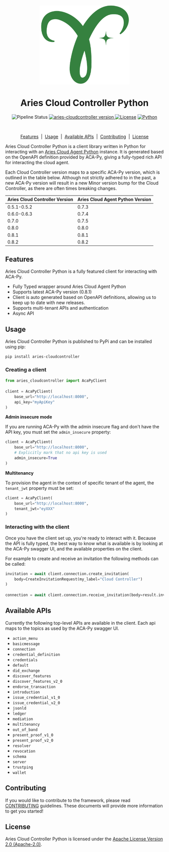 <p align="center">
  <br />
  <img
    alt="Hyperledger Aries logo"
    src="https://raw.githubusercontent.com/didx-xyz/aries-cloudcontroller-python/main/assets/aries-logo.png"
    height="250px"
  />
</p>
<h1 align="center"><b>Aries Cloud Controller Python</b></h1>
<p align="center">
  <img
    alt="Pipeline Status"
    src="https://github.com/didx-xyz/aries-cloudcontroller-python/actions/workflows/python-publish.yml/badge.svg?branch=main"
  />
        <a href="https://pypi.org/project/aries-cloudcontroller/">
        <img alt="aries-cloudcontroller version" src="https://badge.fury.io/py/aries-cloudcontroller.svg"/>
      </a>
  <a
    href="https://raw.githubusercontent.com/didx-xyz/aries-cloudcontroller-python/main/LICENSE"
    ><img
      alt="License"
      src="https://img.shields.io/badge/License-Apache%202.0-blue.svg"
  /></a>
  <a href="https://www.python.org/"
    ><img
      alt="Python"
      src="https://img.shields.io/badge/%3C%2F%3E-Python-%230074c1.svg"
  /></a>
</p>
<br />

<p align="center">
  <a href="#features">Features</a> &nbsp;|&nbsp;
  <a href="#usage">Usage</a> &nbsp;|&nbsp;
  <a href="#available-apis">Available APIs</a> &nbsp;|&nbsp;
  <a href="#contributing">Contributing</a> &nbsp;|&nbsp;
  <a href="#license">License</a> 
</p>

Aries Cloud Controller Python is a client library written in Python for interacting with an [Aries Cloud Agent Python](https://github.com/hyperledger/aries-cloudagent-python) instance. It is generated based on the OpenAPI definition provided by ACA-Py, giving a fully-typed rich API for interacting the cloud agent.

Each Cloud Controller version maps to a specific ACA-Py version, which is outlined in the table below. Although not strictly adhered to in the past, a new ACA-Py version will result in a new Minor version bump for the Cloud Controller, as there are often times breaking changes.

| Aries Cloud Controller Version | Aries Cloud Agent Python Version |
| ------------------------------ | -------------------------------- |
| 0.5.1-0.5.2                    | 0.7.3                            |
| 0.6.0-0.6.3                    | 0.7.4                            |
| 0.7.0                          | 0.7.5                            |
| 0.8.0                          | 0.8.0                            |
| 0.8.1                          | 0.8.1                            |
| 0.8.2                          | 0.8.2                            |

## Features

Aries Cloud Controller Python is a fully featured client for interacting with ACA-Py.

- Fully Typed wrapper around Aries Cloud Agent Python
- Supports latest ACA-Py version (0.8.1)
- Client is auto generated based on OpenAPI definitions, allowing us to keep up to date with new releases.
- Supports multi-tenant APIs and authentication
- Async API

## Usage

Aries Cloud Controller Python is published to PyPi and can be installed using pip:

```sh
pip install aries-cloudcontroller
```

### Creating a client

```python
from aries_cloudcontroller import AcaPyClient

client = AcaPyClient(
    base_url="http://localhost:8000",
    api_key="myApiKey"
)
```

**Admin insecure mode**

If you are running ACA-Py with the admin insecure flag and don't have the API key, you must set the `admin_insecure` property:

```python
client = AcaPyClient(
    base_url="http://localhost:8000",
    # Explicitly mark that no api key is used
    admin_insecure=True
)
```

**Multitenancy**

To provision the agent in the context of specific tenant of the agent, the `tenant_jwt` property must be set:

```python
client = AcaPyClient(
    base_url="http://localhost:8000",
    tenant_jwt="eyXXX"
)
```

### Interacting with the client

Once you have the client set up, you're ready to interact with it. Because the API is fully typed, the best way to know what is available is by looking at the ACA-Py swagger UI, and the available properties on the client.

For example to create and receive an invitation the following methods can be called:

```python
invitation = await client.connection.create_invitation(
    body=CreateInvitationRequest(my_label="Cloud Controller")
)

connection = await client.connection.receive_invitation(body=result.invitation)
```

## Available APIs

Currently the following top-level APIs are available in the client. Each api maps to the topics as used by the ACA-Py swagger UI.

- `action_menu`
- `basicmessage`
- `connection`
- `credential_definition`
- `credentials`
- `default`
- `did_exchange`
- `discover_features`
- `discover_features_v2_0`
- `endorse_transaction`
- `introduction`
- `issue_credential_v1_0`
- `issue_credential_v2_0`
- `jsonld`
- `ledger`
- `mediation`
- `multitenancy`
- `out_of_band`
- `present_proof_v1_0`
- `present_proof_v2_0`
- `resolver`
- `revocation`
- `schema`
- `server`
- `trustping`
- `wallet`

## Contributing

If you would like to contribute to the framework, please read [CONTRIBUTING](/CONTRIBUTING.md) guidelines. These documents will provide more information to get you started!

## License

Aries Cloud Controller Python is licensed under the [Apache License Version 2.0 (Apache-2.0)](/LICENSE).
